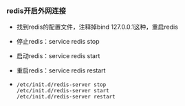 ### redis开启外网连接

- 找到redis的配置文件，注释掉bind 127.0.0.1这种，重启redis

- 停止redis：service redis stop

- 启动redis：service redis start

- 重启redis：service redis restart

- ```linux
  /etc/init.d/redis-server stop
  /etc/init.d/redis-server start
  /etc/init.d/redis-server restart
  ```

  
